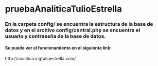 # pruebaAnaliticaTulioEstrella
<h3>En la carpeta config/ se encuentra la estructura de la base de datos y en el archivo config/central.php se encuentra el usuario y contraseña de la base de datos.</h3>
<h4>Se puede ver el funcionamiento en el siguiente link:</h4>
http://analitica.ingtulioestrella.com/

